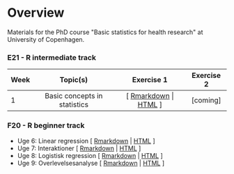 # Overview
Materials for the PhD course "Basic statistics for health research" at University of Copenhagen.

### E21 - R intermediate track

| Week | Topic(s) | Exercise 1 | Exercise 2 |
|:-----|:--------:|:----------:|:----------:|
|1 | Basic concepts in statistics | [ [Rmarkdown](F21/notebook_week_1__ex_1.Rmd) \| [HTML](https://htmlpreview.github.io/?https://github.com/epi-ben/course_basic_stats/blob/master/F21/notebook_week_1__ex_1.html) \] | \[coming\] |

### F20 - R beginner track
- Uge 6: Linear regression \[ [Rmarkdown](E20/notebook_week_6__ex_1.Rmd) \| [HTML](https://htmlpreview.github.io/?https://github.com/epi-ben/course_basic_stats/blob/master/E20/notebook_week_6__ex_1.html) \]
- Uge 7: Interaktioner \[ [Rmarkdown](E20/notebook_week_7__ex_1.Rmd) \| [HTML](https://htmlpreview.github.io/?https://github.com/epi-ben/course_basic_stats/blob/master/E20/notebook_week_8__ex_1.html) \]
- Uge 8: Logistisk regression \[ [Rmarkdown](E20/notebook_week_7__ex_1.Rmd) \| [HTML](https://htmlpreview.github.io/?https://github.com/epi-ben/course_basic_stats/blob/master/E20/notebook_week_8__ex_1.html) \]
- Uge 9: Overlevelsesanalyse \[ [Rmarkdown](E20/notebook_week_9__ex_1.Rmd) \| [HTML](https://htmlpreview.github.io/?https://github.com/epi-ben/course_basic_stats/blob/master/E20/notebook_week_9__ex_1.html) \]

